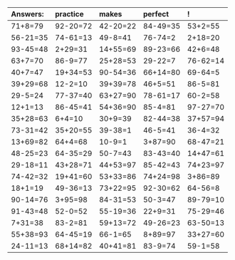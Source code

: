| Answers: | practice | makes | perfect | ! |
| :--- | :--- | :--- | :--- | :--- |
| 71+8=79 | 92-20=72 | 42-20=22 | 84-49=35 | 53+2=55 | 
| 56-21=35 | 74-61=13 | 49-8=41 | 76-74=2 | 2+18=20 | 
| 93-45=48 | 2+29=31 | 14+55=69 | 89-23=66 | 42+6=48 | 
| 63+7=70 | 86-9=77 | 25+28=53 | 29-22=7 | 76-62=14 | 
| 40+7=47 | 19+34=53 | 90-54=36 | 66+14=80 | 69-64=5 | 
| 39+29=68 | 12-2=10 | 39+39=78 | 46+5=51 | 86-5=81 | 
| 29-5=24 | 77-37=40 | 63+27=90 | 78-61=17 | 60-2=58 | 
| 12+1=13 | 86-45=41 | 54+36=90 | 85-4=81 | 97-27=70 | 
| 35+28=63 | 6+4=10 | 30+9=39 | 82-44=38 | 37+57=94 | 
| 73-31=42 | 35+20=55 | 39-38=1 | 46-5=41 | 36-4=32 | 
| 13+69=82 | 64+4=68 | 10-9=1 | 3+87=90 | 68-47=21 | 
| 48-25=23 | 64-35=29 | 50-7=43 | 83-43=40 | 14+47=61 | 
| 29-18=11 | 43+28=71 | 44+53=97 | 85-42=43 | 74+23=97 | 
| 74-42=32 | 19+41=60 | 53+33=86 | 74+24=98 | 3+86=89 | 
| 18+1=19 | 49-36=13 | 73+22=95 | 92-30=62 | 64-56=8 | 
| 90-14=76 | 3+95=98 | 84-31=53 | 50-3=47 | 89-79=10 | 
| 91-43=48 | 52-0=52 | 55-19=36 | 22+9=31 | 75-29=46 | 
| 7+31=38 | 83-2=81 | 59+13=72 | 49-26=23 | 63-50=13 | 
| 55+38=93 | 64-45=19 | 66-1=65 | 8+89=97 | 33+27=60 | 
| 24-11=13 | 68+14=82 | 40+41=81 | 83-9=74 | 59-1=58 | 
